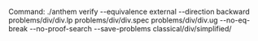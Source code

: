 Command: ./anthem verify --equivalence external --direction backward problems/div/div.lp problems/div/div.spec problems/div/div.ug  --no-eq-break --no-proof-search --save-problems classical/div/simplified/